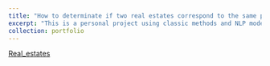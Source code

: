 ```yaml
---
title: "How to determinate if two real estates correspond to the same property ?"
excerpt: "This is a personal project using classic methods and NLP models to group the real estate listings related to the same property. Indeed, several professionals (or even individuals) publish listings on multiple real estate portals for the same property"
collection: portfolio
---
```



[Real_estates](/files/real_estate_Chih-Kang_HUANG.ipynb)
